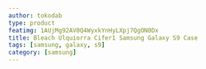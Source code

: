 ```yaml
---
author: tokodab
type: product
featimg: 1AUjMg92AV0Q4WyxkYnHyLXpj7QgON0Dx
title: Bleach Ulquiorra Cifer1 Samsung Galaxy S9 Case
tags: [samsung, galaxy, s9]
category: [samsung]
---
```

